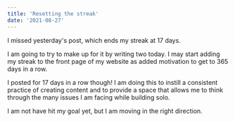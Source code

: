 ```yaml
---
title: 'Resetting the streak'
date: '2021-08-27'
---
```


I missed yesterday's post, which ends my streak at 17 days. 

I am going to try to make up for it by writing two today. I may start adding my streak to the front page of my website as added motivation to get to 365 days in a row.

I posted for 17 days in a row though! I am doing this to instill a consistent practice of creating content and to provide a space that allows me to think through the many issues I am facing while building solo. 

I am not have hit my goal yet, but I am moving in the right direction. 